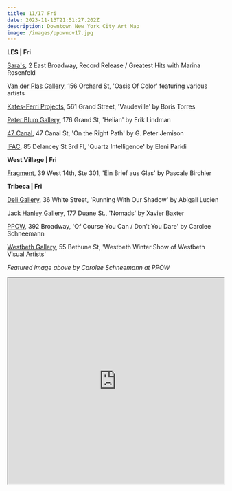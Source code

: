 ```yaml
---
title: 11/17 Fri
date: 2023-11-13T21:51:27.202Z
description: Downtown New York City Art Map
image: /images/ppownov17.jpg
---
```

**L﻿ES | Fri**

[Sara's](https://saras.world/), 2 East Broadway, Record Release / Greatest Hits with Marina Rosenfeld 

[Van der Plas Gallery](https://www.vanderplasgallery.com/), 156 Orchard St, 'Oasis Of Color' featuring various artists

[Kates-Ferri Projects](https://www.katesferriprojects.com/), 561 Grand Street, 'Vaudeville' by Boris Torres

[Peter Blum Gallery](https://www.peterblumgallery.com/exhibitions/erik-lindman2), 176 Grand St, 'Helian' by Erik Lindman

[47 Canal](https://47canal.us/exhibitions/on-the-right-path-works-1982-2023), 47 Canal St, 'On the Right Path' by G. Peter Jemison

[I﻿FAC](https://www.instagram.com/ifacarts), 85 Delancey St 3rd Fl, 'Quartz Intelligence' by Eleni Paridi

**West Village  | Fri**

[Fragment](https://fragment.gallery/exhibitions/61-ein-brief-aus-glas-a-letter-of-glass-pascale-birchler-konstantin-smirnov/overview/), 39 West 14th, Ste 301, 'Ein Brief aus Glas' by Pascale Birchler

**T﻿ribeca | Fri**

[Deli Gallery](https://deligallery.com/Exhibitions), 36 White Street, 'Running With Our Shadow' by Abigail Lucien

[Jack Hanley Gallery](https://www.jackhanley.com/), 177 Duane St., 'Nomads' by Xavier Baxter

[PPOW](https://www.ppowgallery.com/exhibitions), 392 Broadway, 'Of Course You Can / Don’t You Dare' by Carolee Schneemann

[Westbeth Gallery](https://westbeth.org/event/westbeth-winter-show-2-of-westbeth-visual-artists/), 55 Bethune St, 'Westbeth Winter Show of Westbeth Visual Artists' 

*F﻿eatured image above by Carolee Schneemann at PPOW*

<iframe src="https://www.google.com/maps/d/u/1/embed?mid=1QnnWLI5LFRzLkIYTfdd3f87JCtYKPCw&ehbc=2E312F" width="100%" height="480"></iframe>